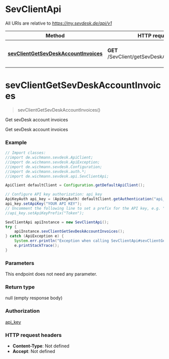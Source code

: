 # SevClientApi

All URIs are relative to *https://my.sevdesk.de/api/v1*

Method | HTTP request | Description
------------- | ------------- | -------------
[**sevClientGetSevDeskAccountInvoices**](SevClientApi.md#sevClientGetSevDeskAccountInvoices) | **GET** /SevClient/getSevDeskAccountInvoices | Get sevDesk account invoices

<a name="sevClientGetSevDeskAccountInvoices"></a>
# **sevClientGetSevDeskAccountInvoices**
> sevClientGetSevDeskAccountInvoices()

Get sevDesk account invoices

Get sevDesk account invoices

### Example
```java
// Import classes:
//import de.wichmann.sevdesk.ApiClient;
//import de.wichmann.sevdesk.ApiException;
//import de.wichmann.sevdesk.Configuration;
//import de.wichmann.sevdesk.auth.*;
//import de.wichmann.sevdesk.api.SevClientApi;

ApiClient defaultClient = Configuration.getDefaultApiClient();

// Configure API key authorization: api_key
ApiKeyAuth api_key = (ApiKeyAuth) defaultClient.getAuthentication("api_key");
api_key.setApiKey("YOUR API KEY");
// Uncomment the following line to set a prefix for the API key, e.g. "Token" (defaults to null)
//api_key.setApiKeyPrefix("Token");

SevClientApi apiInstance = new SevClientApi();
try {
    apiInstance.sevClientGetSevDeskAccountInvoices();
} catch (ApiException e) {
    System.err.println("Exception when calling SevClientApi#sevClientGetSevDeskAccountInvoices");
    e.printStackTrace();
}
```

### Parameters
This endpoint does not need any parameter.

### Return type

null (empty response body)

### Authorization

[api_key](../README.md#api_key)

### HTTP request headers

 - **Content-Type**: Not defined
 - **Accept**: Not defined

